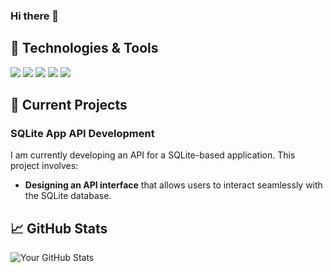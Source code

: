 ### Hi there 👋

## 🔧 Technologies & Tools
![](https://img.shields.io/badge/Code-Python-blue)
![](https://img.shields.io/badge/Code-Java-brightgreen)
![](https://img.shields.io/badge/Code-HTML5-orange)
![](https://img.shields.io/badge/Code-JavaScript-yellow)
![](https://img.shields.io/badge/Code-CSS3-blueviolet)

## 🚧 Current Projects

### SQLite App API Development
I am currently developing an API for a SQLite-based application. This project involves:
- **Designing an API interface** that allows users to interact seamlessly with the SQLite database.
  
## 📈 GitHub Stats
![Your GitHub Stats](https://github-readme-stats.vercel.app/api?username=kxrai&show_icons=true&theme=tokyonight)

<!--
**kxrai/kxrai** is a ✨ _special_ ✨ repository because its `README.md` (this file) appears on your GitHub profile.

Here are some ideas to get you started:

- 🔭 I’m currently working on ...
- 🌱 I’m currently learning ...
- 👯 I’m looking to collaborate on ...
- 🤔 I’m looking for help with ...
- 💬 Ask me about ...
- 📫 How to reach me: ...
- 😄 Pronouns: ...
- ⚡ Fun fact: ...
-->

